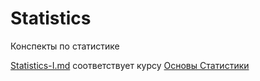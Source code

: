 # Statistics
Конспекты по статистике


[Statistics-I.md](https://github.com/wtfnukee/Statistics/blob/master/Statistics-I.md) соответствует курсу [Основы Статистики](https://stepik.org/course/76/)
